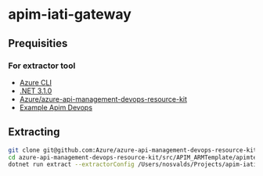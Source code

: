 # apim-iati-gateway

## Prequisities

### For extractor tool

- [Azure CLI](https://docs.microsoft.com/en-us/dotnet/azure/install-azure-cli)
- [.NET 3.1.0](https://docs.microsoft.com/en-us/dotnet/core/install/)
- [Azure/azure-api-management-devops-resource-kit](https://github.com/Azure/azure-api-management-devops-resource-kit)
- [Example Apim Devops](https://github.com/RvLabsMSFT/rvlabs-apim-devops)

## Extracting

```bash
git clone git@github.com:Azure/azure-api-management-devops-resource-kit.git
cd azure-api-management-devops-resource-kit/src/APIM_ARMTemplate/apimtemplate
dotnet run extract --extractorConfig /Users/nosvalds/Projects/apim-iati-gateway/extraction_templates/devToRepo.json
```
